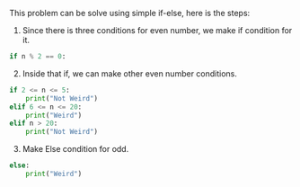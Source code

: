 This problem can be solve using simple if-else, here is the steps:

1. Since there is three conditions for even number, we make if condition for it.

```python
if n % 2 == 0:
```

2. Inside that if, we can make other even number conditions.

```python
if 2 <= n <= 5:
    print("Not Weird")
elif 6 <= n <= 20:
    print("Weird")
elif n > 20:
    print("Not Weird")
```

3. Make Else condition for odd.

```python
else:
    print("Weird")
```
